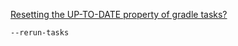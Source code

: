 [Resetting the UP-TO-DATE property of gradle tasks?](https://stackoverflow.com/questions/7289874/resetting-the-up-to-date-property-of-gradle-tasks)

    --rerun-tasks
